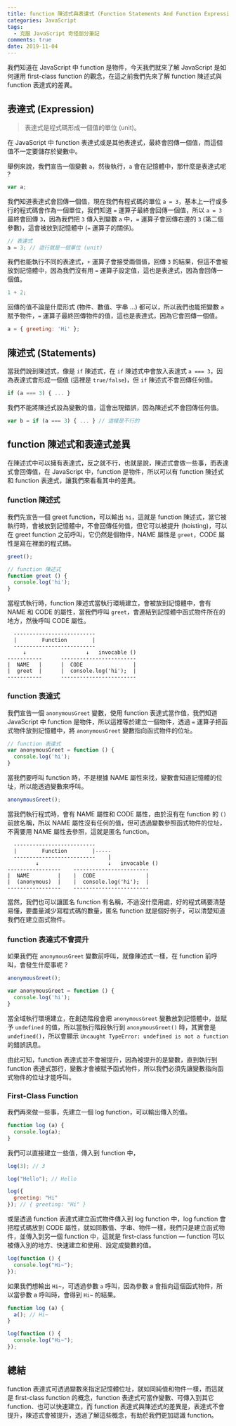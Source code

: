 ```yaml
---
title: function 陳述式與表達式 (Function Statements And Function Expressions)
categories: JavaScript
tags:
  - 克服 JavaScript 奇怪部分筆記
comments: true
date: 2019-11-04
---
```


我們知道在 JavaScript 中 function 是物件，今天我們就來了解 JavaScript 是如何運用 first-class function 的觀念，在這之前我們先來了解 function 陳述式與 function 表達式的差異。

## 表達式 (Expression)

> 表達式是程式碼形成一個值的單位 (unit)。

在 JavaScript 中 function 表達式或是其他表達式，最終會回傳一個值，而這個值不一定要儲存於變數中。

舉例來說，我們宣告一個變數 `a`，然後執行，`a` 會在記憶體中，那什麼是表達式呢 ?

```JavaScript
var a;
```

我們知道表達式會回傳一個值，現在我們有程式碼的單位 `a = 3`，基本上一行或多行的程式碼會作為一個單位，我們知道 `=` 運算子最終會回傳一個值，所以 `a = 3` 最終會回傳 `3`，因為我們把 `3` 傳入到變數 `a` 中，`=` 運算子會回傳右邊的 `3` (第二個參數)，這會被放到記憶體中 (`=` 運算子的關係)。

```JavaScript
// 表達式
a = 3; // 這行就是一個單位 (unit)
```

我們也能執行不同的表達式，`+` 運算子會接受兩個值，回傳 `3` 的結果，但這不會被放到記憶體中，因為我們沒有用 `=` 運算子設定值，這也是表達式，因為會回傳一個值。

```JavaScript
1 + 2;
```

回傳的值不論是什麼形式 (物件、數值、字串 ...) 都可以，所以我們也能把變數 `a` 賦予物件，`=` 運算子最終回傳物件的值，這也是表達式，因為它會回傳一個值。

```JavaScript
a = { greeting: 'Hi' };
```

## 陳述式 (Statements)

當我們說到陳述式，像是 `if` 陳述式，在 `if` 陳述式中會放入表達式 `a === 3`，因為表達式會形成一個值 (這裡是 `true/false`)，但 `if` 陳述式不會回傳任何值。

```JavaScript
if (a === 3) { ... }
```

我們不能將陳述式設為變數的值，這會出現錯誤，因為陳述式不會回傳任何值。

```JavaScript
var b = if (a === 3) { ... } // 這樣是不行的
```

## function 陳述式和表達式差異

在陳述式中可以擁有表達式，反之就不行，也就是說，陳述式會做一些事，而表達式會回傳值，在 JavaScript 中，function 是物件，所以可以有 function 陳述式和 function 表達式，讓我們來看看其中的差異。

### function 陳述式

我們先宣告一個 greet function，可以輸出 `hi`，這就是 function 陳述式，當它被執行時，會被放到記憶體中，不會回傳任何值，但它可以被提升 (hoisting)，可以在 greet function 之前呼叫，它仍然是個物件，NAME 屬性是 `greet`，CODE 屬性是寫在裡面的程式碼。

```JavaScript
greet();

// function 陳述式
function greet () {
  console.log('hi');
}
```

當程式執行時，function 陳述式當執行環境建立，會被放到記憶體中，會有 NAME 和 CODE 的屬性，當我們呼叫 `greet`，會連結到記憶體中函式物件所在的地方，然後呼叫 CODE 屬性。

```
  --------------------------
  |        Function        |
  --------------------------
     ↓                   ↓   invocable ()
-----------      ------------------------
|  NAME   |      |  CODE                |
|  greet  |      |  console.log('hi');  |
-----------      ------------------------
```

### function 表達式

我們宣告一個 `anonymousGreet` 變數，使用 function 表達式當作值，我們知道 JavaScript 中 function 是物件，所以這裡等於建立一個物件，透過 `=` 運算子把函式物件放到記憶體中，將 `anonymousGreet` 變數指向函式物件的位址。

```JavaScript
// function 表達式
var anonymousGreet = function () {
  console.log('hi');
}
```

當我們要呼叫 function 時，不是根據 NAME 屬性來找，變數會知道記憶體的位址，所以能透過變數來呼叫。

```JavaScript
anonymousGreet();
```

當我們執行程式時，會有 NAME 屬性和 CODE 屬性，由於沒有在 function 的 `()` 前放名稱，所以 NAME 屬性沒有任何的值，但可透過變數參照函式物件的位址，不需要用 NAME 屬性去參照，這就是匿名 function。

```
  --------------------------
  |        Function        |-----
  --------------------------    |
         ↓                      ↓   invocable ()
-----------------    ------------------------
|  NAME         |    |  CODE                |
|  (anonymous)  |    |  console.log('hi');  |
-----------------    ------------------------
```

當然，我們也可以讓匿名 function 有名稱，不過沒什麼用處，好的程式碼要清楚易懂，要盡量減少寫程式碼的數量，匿名 function 就是個好例子，可以清楚知道我們在建立函式物件。

### function 表達式不會提升

如果我們在 `anonymousGreet` 變數前呼叫，就像陳述式一樣，在 function 前呼叫，會發生什麼事呢 ?

```JavaScript
anonymousGreet();

var anonymousGreet = function () {
  console.log('hi');
}
```

當全域執行環境建立，在創造階段會把 `anonymousGreet` 變數放到記憶體中，並賦予 `undefined` 的值，所以當執行階段執行到 `anonymousGreet()` 時，其實會是 `undefined()`，所以會顯示 `Uncaught TypeError: undefined is not a function` 的錯誤訊息。

由此可知，function 表達式並不會被提升，因為被提升的是變數，直到執行到 function 表達式那行，變數才會被賦予函式物件，所以我們必須先讓變數指向函式物件的位址才能呼叫。

### First-Class Function

我們再來做一些事，先建立一個 log function，可以輸出傳入的值。

```JavaScript
function log (a) {
  console.log(a);
}
```

我們可以直接建立一些值，傳入到 function 中，

```JavaScript
log(3); // 3

log("Hello"); // Hello

log({
  greeting: "Hi"
}); // { greeting: "Hi" }
```

或是透過 function 表達式建立函式物件傳入到 log function 中，log function 會把程式碼放到 CODE 屬性，就如同數值、字串、物件一樣，我們只是建立函式物件，並傳入到另一個 function 中，這就是 first-class function — function 可以被傳入別的地方、快速建立和使用、設定成變數的值。

```JavaScript
log(function () {
  console.log("Hi~");
});
```

如果我們想輸出 `Hi~`，可透過參數 `a` 呼叫，因為參數 a 會指向這個函式物件，所以當參數 a 呼叫時，會得到 `Hi~` 的結果。

```JavaScript
function log (a) {
  a(); // Hi~
}

log(function () {
  console.log("Hi~");
});
```

<!-- ## Functional Programming

我們用 function 表達式，把 function 傳入，當作另一個 function 的參數，這個 first-class function 的概念，給 function 給另一個 function，就像變數一樣，引入一個全新的形態到程式語言中，我們稱之為 functional programming (函式程式語言) -->

## 總結
function 表達式可透過變數來指定記憶體位址，就如同純值和物件一樣，而這就是 first-class function 的概念，function 表達式可當作變數、可傳入到其它 function、也可以快速建立，而 function 表達式與陳述式的差異是，表達式不會提升，陳述式會被提升，透過了解這些概念，有助於我們更加認識 function。